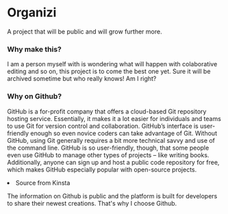 # Organizi

A project that will be public and will grow further more.

### Why make this?

I am a person myself with is wondering what will happen with colaborative editing and so on, this project is to come the best one yet. Sure it will be archived sometime but who really knows! Am I right?

### Why on Github?

GitHub is a for-profit company that offers a cloud-based Git repository hosting service. Essentially, it makes it a lot easier for individuals and teams to use Git for version control and collaboration.
GitHub’s interface is user-friendly enough so even novice coders can take advantage of Git. Without GitHub, using Git generally requires a bit more technical savvy and use of the command line.
GitHub is so user-friendly, though, that some people even use GitHub to manage other types of projects – like writing books.
Additionally, anyone can sign up and host a public code repository for free, which makes GitHub especially popular with open-source projects.

<li> Source from Kinsta

The information on Github is public and the platform is built for developers to share their newest creations.
That's why I choose Github.
